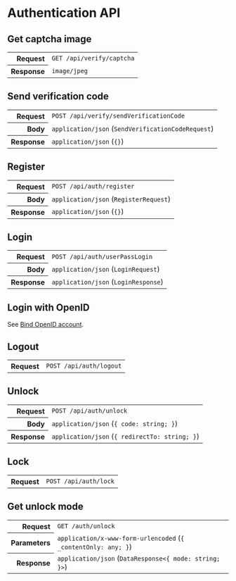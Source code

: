 # Authentication API

## Get captcha image

<table>
  <tr>
    <th align="right">Request</th>
    <td><code>GET /api/verify/captcha</code></td>
  </tr>
  <tr>
    <th align="right">Response</th>
    <td><code>image/jpeg</code></td>
  </tr>
</table>

## Send verification code

<table>
  <tr>
    <th align="right">Request</th>
    <td><code>POST /api/verify/sendVerificationCode</code></td>
  </tr>
  <tr>
    <th align="right">Body</th>
    <td><code>application/json</code> (<code>SendVerificationCodeRequest</code>)</td>
  </tr>
  <tr>
    <th align="right">Response</th>
    <td><code>application/json</code> (<code>{}</code>)</td>
  </tr>
</table>

## Register

<table>
  <tr>
    <th align="right">Request</th>
    <td><code>POST /api/auth/register</code></td>
  </tr>
  <tr>
    <th align="right">Body</th>
    <td><code>application/json</code> (<code>RegisterRequest</code>)</td>
  </tr>
  <tr>
    <th align="right">Response</th>
    <td><code>application/json</code> (<code>{}</code>)</td>
  </tr>
</table>

## Login

<table>
  <tr>
    <th align="right">Request</th>
    <td><code>POST /api/auth/userPassLogin</code></td>
  </tr>
  <tr>
    <th align="right">Body</th>
    <td><code>application/json</code> (<code>LoginRequest</code>)</td>
  </tr>
  <tr>
    <th align="right">Response</th>
    <td><code>application/json</code> (<code>LoginResponse</code>)</td>
  </tr>
</table>

## Login with OpenID

See [Bind OpenID account](users.md#bind-openid-account).

## Logout

<table>
  <tr>
    <th align="right">Request</th>
    <td><code>POST /api/auth/logout</code></td>
  </tr>
</table>

## Unlock

<table>
  <tr>
    <th align="right">Request</th>
    <td><code>POST /api/auth/unlock</code></td>
  </tr>
  <tr>
    <th align="right">Body</th>
    <td><code>application/json</code> (<code>{ code: string; }</code>)</td>
  </tr>
  <tr>
    <th align="right">Response</th>
    <td><code>application/json</code> (<code>{ redirectTo: string; }</code>)</td>
  </tr>
</table>

## Lock

<table>
  <tr>
    <th align="right">Request</th>
    <td><code>POST /api/auth/lock</code></td>
  </tr>
</table>

## Get unlock mode

<table>
  <tr>
    <th align="right">Request</th>
    <td><code>GET /auth/unlock</code></td>
  </tr>
  <tr>
    <th align="right">Parameters</th>
    <td><code>application/x-www-form-urlencoded</code> (<code>{ _contentOnly: any; }</code>)</td>
  </tr>
  <tr>
    <th align="right">Response</th>
    <td><code>application/json</code> (<code>DataResponse&lt;{ mode: string; }&gt;</code>)</td>
  </tr>
</table>
